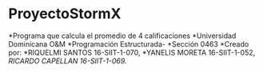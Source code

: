 # ProyectoStormX
*Programa que calcula el promedio de 4 calificaciones    *Universidad Dominicana O&M  *Programación Estructurada- *Sección 0463   *Creado por:  *RIQUELMI  SANTOS  16-SIIT-1-070,  *YANELIS MORETA  16-SIIT-1-052,  *RICARDO CAPELLAN  16-SIIT-1-069.*
